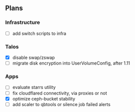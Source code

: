 ## Plans

### Infrastructure

- [ ] add switch scripts to infra

### Talos

- [x] disable swap/zswap
- [ ] migrate disk encryption into UserVolumeConfig, after 1.11

### Apps

- [ ] evaluate starrs utility
- [ ] fix cloudflared connectivity, via proxies or not
- [x] optimize ceph-bucket stability
- [ ] add scaler to qbtools or silence job failed alerts
